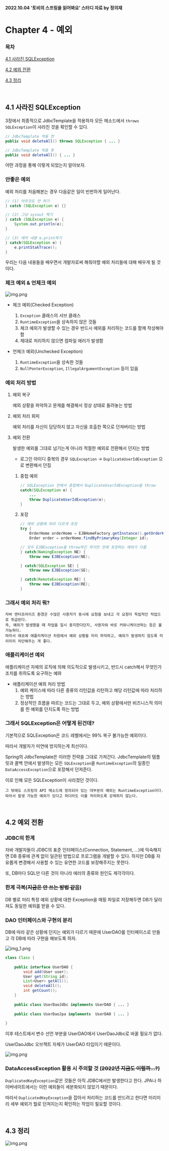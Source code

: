 #### 2022.10.04 '토비의 스프링을 읽어봐요' 스터디 자료 by 정의재

# Chapter 4 - 예외

### 목차

[4.1 사라진 SQLException](#)

[4.2 예외 전환](#)

[4.3 정리](#)

<br>

## 4.1 사라진 SQLException
3장에서 최종적으로 JdbcTemplate을 적용하자 모든 메소드에서 ```throws SQLException```이
사라진 것을 확인할 수 있다.
```java
// JdbcTemplate 적용 전
public void deleteAll() throws SQLException { ... }

// JdbcTemplate 적용 후
public void deleteAll() { ... }
```

어떤 과정을 통해 이렇게 되었는지 알아보자.

### 안좋은 예외
예외 처리를 처음해본는 경우 다음같은 일이 빈번하게 일어난다.


    
```java
// (1) 아무것도 안 하기
} catch (SQLException e) {}

// (2) 그냥 sysout 찍기
} catch (SQLException e) {
    System.out.println(e);
}

// (3) 에러 내용 e.print하기
} catch(SQLException e) {
    e.printStakTrace();
}
```
우리는 다음 내용들을 배우면서 개발자로써 해줘야할 예외 처리들에 대해 배우게 될 것이다.

### 체크 예외 & 언체크 예외
![img.png](images/img.png)
- 체크 예외(Checked Exception)
  
    1. ```Exception``` 클래스의 서브 클래스
    2. ```RuntimeException```을 상속하지 않은 것들
    3. 체크 예외가 발생할 수 있는 경우 반드시 예외를 처리하는 코드를 함께 작성해야 함
    4. 제대로 처리하지 않으면 컴파일 에러가 발생함
    

- 언체크 예외(Unchecked Exception)
    1. ```RuntimeException```을 상속한 것들
    2. ```NullPonterException```, ```IllegalArgumentException``` 등이 있음
    

### 예외 처리 방법

1. 예외 복구
   
    예외 상황을 파악하고 문제를 해결해서 정상 상태로 돌려놓는 방법
   

2. 예외 처리 회피
   
    예외 처리를 자신이 담당하지 않고 자신을 호출한 쪽으로 던져버리는 방법
   

3. 예외 전환

    발생한 예외를 그대로 넘기는게 아니라 적절한 예외로 전환해서 던지는 방법
    - 로그인 아이디 중복의 경우 ```SQLException``` → ```DuplicateUserIdException``` 으로 변환해서 던짐 
    1. 중첩 예외
       
        ```java
       // SQLException 안에서 중첩해서 DuplicateUserIdException을 throw
        catch(SQLException e) {
            ...
            throw DuplicateUserIdException(e);
       }
        ```
    2. 포장
        ```java
       // 예외 상황에 따라 다르게 포장
       try {
            OrderHome orderHome = EJBHomeFactory.getInstance().getOrderHome();
            Order order = orderHome.findByPrimaryKey(Integer id);
       
       // 모두 EJBException을 throw하긴 하지만 안에 포장하는 예외가 다름
       } catch(NamingException NE) {
            throw new EJBException(NE);
       
       } catch(SQLException SE) {
            throw new EJBException(SE);
       
       } catch(RemoteException RE) {
            throw new EJBException(RE);
       }
       ```
       
    
### 그래서 예외 처리 뭐?
    자바 엔터프라이즈 환경은 수많은 사용자가 동시에 요청을 보내고 각 요청이 독립적인 작업으로 취급된다. 
    즉, 예외가 발생했을 때 작업을 일시 중지한다던지, 사용자와 바로 커뮤니케이션하는 등은 불가능하다.
    따라서 애초에 애플리케이션 차원에서 예외 상황을 미리 파악하고, 예외가 발생하지 않도록 미리미리 차단해주는 게 좋다.

### 애플리케이션 예외
애플리케이션 자체의 로직에 의해 의도적으로 발생시키고, 반드시 catch해서 무엇인가 조치를 취하도록 요구하는 예와

 - 애플리케이션 예외 처리 방법
    1. 예외 케이스에 따라 다른 종류의 리턴값을 리턴하고 해당 리턴값에 따라 처리하는 방법
    2. 정상적인 흐름을 따르는 코드는 그대로 두고, 예외 상황에서만 비즈니스적 의미를 띈 예외를 던지도록 하는 방법
    

### 그래서 SQLException은 어떻게 된건데?
기본적으로 SQLException은 코드 레벨에서는 99% 복구 불가능한 예외이다.

따라서 개발자가 미연에 방지하는게 최선이다.

Spring의 JdbcTemplate은 이러한 전략을 그대로 가져간다. JdbcTemplate의 템플릿과 콜백 안에서 발생하는 모든
```SQLException```을 ```RuntimeException```의 일종인 ```DataAccessException```으로 포장해서 던져준다.

이로 인해 모든 SQLException이 사라졌던 것이다.

    그 밖에도 스프링의 API 메소드에 정의되어 있는 대부분의 예외는 RuntimeException이다.
    따라서 발생 가능한 예외가 있다고 하더라도 이를 처리하도록 강제하지 않는다.

<br>

## 4.2 예외 전환
### JDBC의 한계
자바 개발자들이 JDBC의 표준 인터페이스(Connection, Statement, ...)에 익숙해지면 DB 종류에 관계 없이 일관된 방법으로 프로그램을 개발할 수 있다.
하지만 DB를 자유롭게 변경해서 사용할 수 있는 유연한 코드를 보장해주지는 못한다.

또, DB마다 SQL만 다른 것이 아니라 에러의 종류와 원인도 제각각이다.

### 한계 극복(~~지금은 안 쓰는 방법 같음~~)
DB 별로 미리 특정 예외 상황에 대한 Exception을 매핑 파일로 저장해두면 DB가 달라져도 동일한 예외를 받을 수 있다.


### DAO 인터페이스와 구현의 분리
DB에 따라 같은 상황에 던지는 예외가 다르기 때문에 UserDAO를 인터페이스로 만들고 각 DB에 따라 구현을 해보도록 하자.

![img_1.png](images/img_1.png)

```java
class Class {
    
    public interface UserDAO {
        void add(User user);
        User get(String id);
        List<User> getAll();
        void deleteAll();
        int getCount();
    }
    
    public class UserDaoJdbc implements UserDAO { ... }
    
    public class UserDaoJpa implements  UserDAO { ... }
    
}
```

이후 테스트에서 변수 선언 부분을 UserDAO에서 UserDaoJdbc로 바꿀 필요가 없다.

UserDaoJdbc 오브젝트 자체가 UserDAO 타입이기 때문이다.


![img.png](images/img_2.png)

### DataAccessException 활용 시 주의할 것 (~~2022년 지금도 이럴까...?~~)
```DuplicatedKeyException```같은 것들은 아직 JDBC에서만 발생한다고 한다.
JPA나 하이버네이트에서는 이런 예외들이 세분화되지 않았기 때문이다.

따라서 ```DuplicatedKeyException```을 잡아서 처리하는 코드를 만드려고 한다면 미리미리 세부 예외가
뭘로 던져지는지 확인하는 작업이 필요할 것이다.

<br>

## 4.3 정리
![img.png](images/img_3.png)
